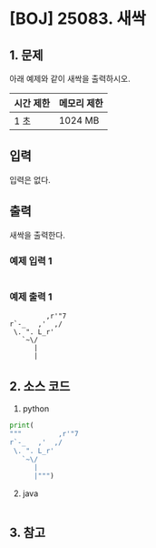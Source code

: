 # [BOJ] 25083. 새싹

## 1. 문제

아래 예제와 같이 새싹을 출력하시오.

| 시간 제한 | 메모리 제한  |
|:------|:--------| 
| 1 초   | 1024 MB |


## 입력

입력은 없다.

## 출력

새싹을 출력한다.

### 예제 입력 1

```

```

### 예제 출력 1

```
         ,r'"7
r`-_   ,'  ,/
 \. ". L_r'
   `~\/
      |
      |
```



## 2. 소스 코드

1. python

```python
print(
"""         ,r'"7
r`-_   ,'  ,/
 \. ". L_r'
   `~\/
      |
      |""")
```

2. java

```java

```


## 3. 참고

```

```



